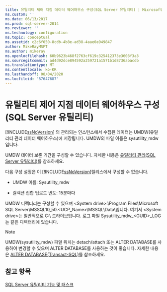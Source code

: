 ```yaml
---
title: 유틸리티 제어 지점 데이터 웨어하우스 구성(SQL Server 유틸리티) | Microsoft 문서
ms.custom: ''
ms.date: 06/13/2017
ms.prod: sql-server-2014
ms.reviewer: ''
ms.technology: configuration
ms.topic: conceptual
ms.assetid: c2c6f050-8cdb-4b8e-ad38-4aae0a949847
author: MikeRayMSFT
ms.author: mikeray
ms.openlocfilehash: 60b9623b468f2763cf619c325412373e3603f3a3
ms.sourcegitcommit: ad4d92dce894592a259721a1571b1d8736abacdb
ms.translationtype: MT
ms.contentlocale: ko-KR
ms.lasthandoff: 08/04/2020
ms.locfileid: "87647687"
---
```

# <a name="configure-your-utility-control-point-data-warehouse-sql-server-utility"></a>유틸리티 제어 지점 데이터 웨어하우스 구성(SQL Server 유틸리티)
  [!INCLUDE[ssNoVersion](../../includes/ssnoversion-md.md)] 의 관리되는 인스턴스에서 수집된 데이터는 UMDW(유틸리티 관리 데이터 웨어하우스)에 저장됩니다. UMDW의 파일 이름은 sysutility_mdw입니다.  
  
 UMDW 데이터 보존 기간을 구성할 수 있습니다. 자세한 내용은 [유틸리티 관리&#40;SQL Server 유틸리티&#41;](../../database-engine/utility-administration-sql-server-utility.md)를 참조하세요.  
  
 다음 구성 설정은 이 [!INCLUDE[ssNoVersion](../../includes/ssnoversion-md.md)]릴리스에서 구성할 수 없습니다.  
  
-   UMDW 이름: Sysutility_mdw  
  
-   컬렉션 집합 업로드 빈도: 15분마다  
  
 UMDW 디렉터리는 구성할 수 있으며 \<System drive>:\Program Files\Microsoft SQL Server\MSSQL10_50.<UCP_Name>\MSSQL\Data\\입니다. 여기서 \<System drive>는 일반적으로 C:\ 드라이브입니다. 로그 파일 Sysutility_mdw_\<GUID>_LOG는 같은 디렉터리에 있습니다.  
  
> [!NOTE]  
>  UMDW(sysutility_mdw) 파일 위치는 detach/attach 또는 ALTER DATABASE를 사용하여 변경할 수 있으며 ALTER DATABASE를 사용하는 것이 좋습니다. 자세한 내용은 [ALTER DATABASE&#40;Transact-SQL&#41;](/sql/t-sql/statements/alter-database-transact-sql)를 참조하세요.  
  
## <a name="see-also"></a>참고 항목  
 [SQL Server 유틸리티 기능 및 태스크](sql-server-utility-features-and-tasks.md)  
  
  
